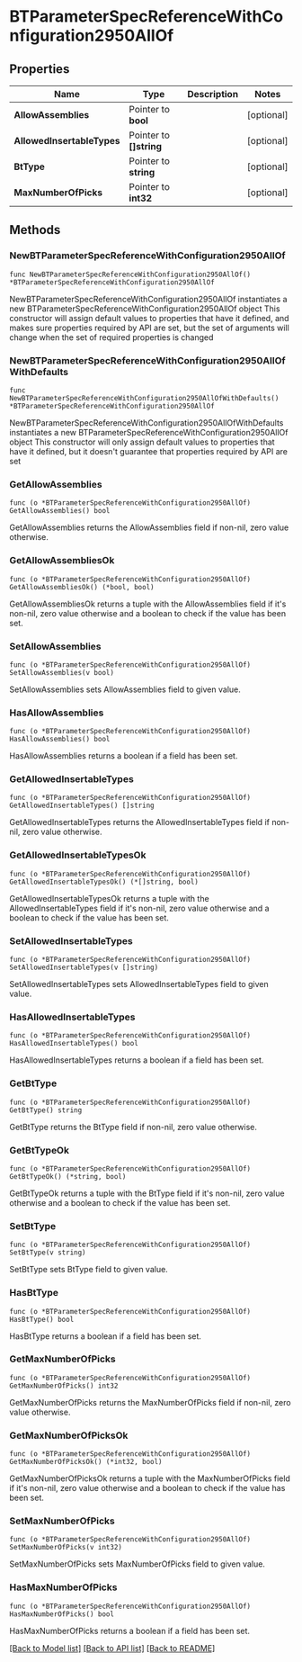 # BTParameterSpecReferenceWithConfiguration2950AllOf

## Properties

Name | Type | Description | Notes
------------ | ------------- | ------------- | -------------
**AllowAssemblies** | Pointer to **bool** |  | [optional] 
**AllowedInsertableTypes** | Pointer to **[]string** |  | [optional] 
**BtType** | Pointer to **string** |  | [optional] 
**MaxNumberOfPicks** | Pointer to **int32** |  | [optional] 

## Methods

### NewBTParameterSpecReferenceWithConfiguration2950AllOf

`func NewBTParameterSpecReferenceWithConfiguration2950AllOf() *BTParameterSpecReferenceWithConfiguration2950AllOf`

NewBTParameterSpecReferenceWithConfiguration2950AllOf instantiates a new BTParameterSpecReferenceWithConfiguration2950AllOf object
This constructor will assign default values to properties that have it defined,
and makes sure properties required by API are set, but the set of arguments
will change when the set of required properties is changed

### NewBTParameterSpecReferenceWithConfiguration2950AllOfWithDefaults

`func NewBTParameterSpecReferenceWithConfiguration2950AllOfWithDefaults() *BTParameterSpecReferenceWithConfiguration2950AllOf`

NewBTParameterSpecReferenceWithConfiguration2950AllOfWithDefaults instantiates a new BTParameterSpecReferenceWithConfiguration2950AllOf object
This constructor will only assign default values to properties that have it defined,
but it doesn't guarantee that properties required by API are set

### GetAllowAssemblies

`func (o *BTParameterSpecReferenceWithConfiguration2950AllOf) GetAllowAssemblies() bool`

GetAllowAssemblies returns the AllowAssemblies field if non-nil, zero value otherwise.

### GetAllowAssembliesOk

`func (o *BTParameterSpecReferenceWithConfiguration2950AllOf) GetAllowAssembliesOk() (*bool, bool)`

GetAllowAssembliesOk returns a tuple with the AllowAssemblies field if it's non-nil, zero value otherwise
and a boolean to check if the value has been set.

### SetAllowAssemblies

`func (o *BTParameterSpecReferenceWithConfiguration2950AllOf) SetAllowAssemblies(v bool)`

SetAllowAssemblies sets AllowAssemblies field to given value.

### HasAllowAssemblies

`func (o *BTParameterSpecReferenceWithConfiguration2950AllOf) HasAllowAssemblies() bool`

HasAllowAssemblies returns a boolean if a field has been set.

### GetAllowedInsertableTypes

`func (o *BTParameterSpecReferenceWithConfiguration2950AllOf) GetAllowedInsertableTypes() []string`

GetAllowedInsertableTypes returns the AllowedInsertableTypes field if non-nil, zero value otherwise.

### GetAllowedInsertableTypesOk

`func (o *BTParameterSpecReferenceWithConfiguration2950AllOf) GetAllowedInsertableTypesOk() (*[]string, bool)`

GetAllowedInsertableTypesOk returns a tuple with the AllowedInsertableTypes field if it's non-nil, zero value otherwise
and a boolean to check if the value has been set.

### SetAllowedInsertableTypes

`func (o *BTParameterSpecReferenceWithConfiguration2950AllOf) SetAllowedInsertableTypes(v []string)`

SetAllowedInsertableTypes sets AllowedInsertableTypes field to given value.

### HasAllowedInsertableTypes

`func (o *BTParameterSpecReferenceWithConfiguration2950AllOf) HasAllowedInsertableTypes() bool`

HasAllowedInsertableTypes returns a boolean if a field has been set.

### GetBtType

`func (o *BTParameterSpecReferenceWithConfiguration2950AllOf) GetBtType() string`

GetBtType returns the BtType field if non-nil, zero value otherwise.

### GetBtTypeOk

`func (o *BTParameterSpecReferenceWithConfiguration2950AllOf) GetBtTypeOk() (*string, bool)`

GetBtTypeOk returns a tuple with the BtType field if it's non-nil, zero value otherwise
and a boolean to check if the value has been set.

### SetBtType

`func (o *BTParameterSpecReferenceWithConfiguration2950AllOf) SetBtType(v string)`

SetBtType sets BtType field to given value.

### HasBtType

`func (o *BTParameterSpecReferenceWithConfiguration2950AllOf) HasBtType() bool`

HasBtType returns a boolean if a field has been set.

### GetMaxNumberOfPicks

`func (o *BTParameterSpecReferenceWithConfiguration2950AllOf) GetMaxNumberOfPicks() int32`

GetMaxNumberOfPicks returns the MaxNumberOfPicks field if non-nil, zero value otherwise.

### GetMaxNumberOfPicksOk

`func (o *BTParameterSpecReferenceWithConfiguration2950AllOf) GetMaxNumberOfPicksOk() (*int32, bool)`

GetMaxNumberOfPicksOk returns a tuple with the MaxNumberOfPicks field if it's non-nil, zero value otherwise
and a boolean to check if the value has been set.

### SetMaxNumberOfPicks

`func (o *BTParameterSpecReferenceWithConfiguration2950AllOf) SetMaxNumberOfPicks(v int32)`

SetMaxNumberOfPicks sets MaxNumberOfPicks field to given value.

### HasMaxNumberOfPicks

`func (o *BTParameterSpecReferenceWithConfiguration2950AllOf) HasMaxNumberOfPicks() bool`

HasMaxNumberOfPicks returns a boolean if a field has been set.


[[Back to Model list]](../README.md#documentation-for-models) [[Back to API list]](../README.md#documentation-for-api-endpoints) [[Back to README]](../README.md)


